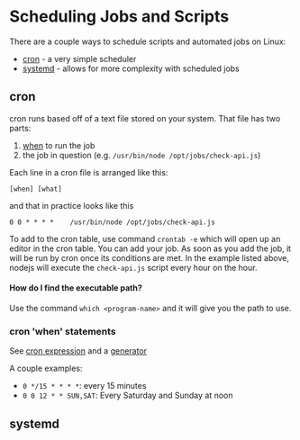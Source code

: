 # Scheduling Jobs and Scripts

There are a couple ways to schedule scripts and automated jobs on Linux:

- [cron](#cron) - a very simple scheduler
- [systemd](#systemd) - allows for more complexity with scheduled jobs

## cron

cron runs based off of a text file stored on your system. That file has two parts:

1. [when](#cron-when-statements) to run the job
2. the job in question (e.g. `/usr/bin/node /opt/jobs/check-api.js`)

Each line in a cron file is arranged like this:

`[when] [what]`

and that in practice looks like this

`0 0 * * * *    /usr/bin/node /opt/jobs/check-api.js`

To add to the cron table, use command `crontab -e` which will open up an editor
in the cron table. You can add your job. As soon as you add the job, it will be
run by cron once its conditions are met. In the example listed above, nodejs will
execute the `check-api.js` script every hour on the hour.

#### How do I find the executable path?

Use the command `which <program-name>` and it will give you the path to use.

### cron 'when' statements

See [cron expression](https://en.wikipedia.org/wiki/Cron#CRON_expression) and a
[generator](https://www.freeformatter.com/cron-expression-generator-quartz.html)

A couple examples:

- `0 */15 * * * *`: every 15 minutes
- `0 0 12 * * SUN,SAT`: Every Saturday and Sunday at noon

## systemd

